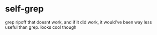 # self-grep
grep ripoff that doesnt work, and if it did work, it would've been way less useful than grep. looks cool though

